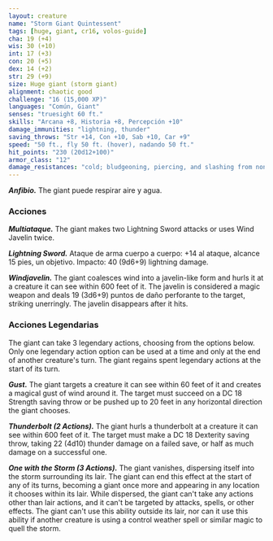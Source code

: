 ```yaml
---
layout: creature
name: "Storm Giant Quintessent"
tags: [huge, giant, cr16, volos-guide]
cha: 19 (+4)
wis: 30 (+10)
int: 17 (+3)
con: 20 (+5)
dex: 14 (+2)
str: 29 (+9)
size: Huge giant (storm giant)
alignment: chaotic good
challenge: "16 (15,000 XP)"
languages: "Común, Giant"
senses: "truesight 60 ft."
skills: "Arcana +8, Historia +8, Percepción +10"
damage_immunities: "lightning, thunder"
saving_throws: "Str +14, Con +10, Sab +10, Car +9"
speed: "50 ft., fly 50 ft. (hover), nadando 50 ft."
hit_points: "230 (20d12+100)"
armor_class: "12"
damage_resistances: "cold; bludgeoning, piercing, and slashing from nonmagical attacks"
---
```


***Anfibio.*** The giant puede respirar aire y agua.

### Acciones

***Multiataque.*** The giant makes two Lightning Sword attacks or uses Wind Javelin twice.

***Lightning Sword.*** Ataque de arma cuerpo a cuerpo: +14 al ataque, alcance 15 pies, un objetivo. Impacto: 40 (9d6+9) lightning damage.

***Windjavelin.*** The giant coalesces wind into a javeIin-like form and hurls it at a creature it can see within 600 feet of it. The javelin is considered a magic weapon and deals 19 (3d6+9) puntos de daño perforante to the target, striking unerringly. The javelin disappears after it hits.

### Acciones Legendarias

The giant can take 3 legendary actions, choosing from the options below. Only one legendary action option can be used at a time and only at the end of another creature's turn. The giant regains spent legendary actions at the start of its turn.

***Gust.*** The giant targets a creature it can see within 60 feet of it and creates a magical gust of wind around it. The target must succeed on a DC 18 Strength saving throw or be pushed up to 20 feet in any horizontal direction the giant chooses.

***Thunderbolt (2 Actions).*** The giant hurls a thunderbolt at a creature it can see within 600 feet of it. The target must make a DC 18 Dexterity saving throw, taking 22 (4d10) thunder damage on a failed save, or half as much damage on a successful one.

***One with the Storm (3 Actions).*** The giant vanishes, dispersing itself into the storm surrounding its lair. The giant can end this effect at the start of any of its turns, becoming a giant once more and appearing in any location it chooses within its lair. While dispersed, the giant can't take any actions other than lair actions, and it can't be targeted by attacks, spells, or other effects. The giant can't use this ability outside its lair, nor can it use this ability if another creature is using a control weather spell or similar magic to quell the storm.